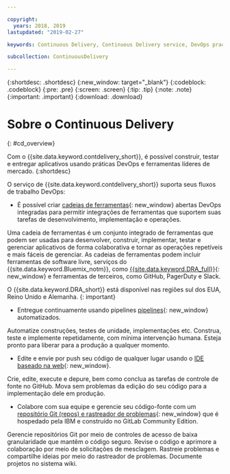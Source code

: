 ```yaml
---

copyright:
  years: 2018, 2019
lastupdated: "2019-02-27"

keywords: Continuous Delivery, Continuous Delivery service, DevOps practices

subcollection: ContinuousDelivery

---
```


{:shortdesc: .shortdesc}
{:new_window: target="_blank"}
{:codeblock: .codeblock}
{:pre: .pre}
{:screen: .screen}
{:tip: .tip}
{:note: .note}
{:important: .important}
{:download: .download}


# Sobre o Continuous Delivery
{: #cd_overview}

Com o {{site.data.keyword.contdelivery_short}}, é possível construir, testar
e entregar aplicativos usando práticas DevOps e ferramentas líderes de mercado.
{:shortdesc}

O serviço de {{site.data.keyword.contdelivery_short}} suporta seus fluxos de trabalho DevOps:

 * É possível criar [cadeias de ferramentas](/docs/services/ContinuousDelivery?topic=ContinuousDelivery-toolchains_about){: new_window} abertas DevOps integradas para permitir integrações de ferramentas que suportem suas tarefas de desenvolvimento, implementação e operações.

  Uma cadeia de ferramentas é um conjunto integrado de ferramentas que podem ser usadas para desenvolver, construir, implementar, testar e gerenciar aplicativos de forma colaborativa e tornar as operações repetíveis e mais fáceis de gerenciar. As cadeias de ferramentas podem incluir ferramentas de software livre, serviços do {{site.data.keyword.Bluemix_notm}}, como [{{site.data.keyword.DRA_full}}](/docs/services/ContinuousDelivery?topic=ContinuousDelivery-di_working){: new_window} e ferramentas de terceiros, como GitHub, PagerDuty e Slack. 
  
  O {{site.data.keyword.DRA_short}} está disponível nas regiões sul dos EUA, Reino Unido e Alemanha.
  {: important}

 * Entregue continuamente usando pipelines [pipelines](/docs/services/ContinuousDelivery?topic=ContinuousDelivery-deliverypipeline_about){: new_window} automatizados.

  Automatize construções, testes de unidade, implementações etc. Construa, teste e implemente repetidamente, com mínima intervenção humana. Esteja pronto para liberar para a produção a qualquer momento.

 * Edite e envie por push seu código de qualquer lugar usando o [IDE baseado na web](/docs/services/ContinuousDelivery?topic=ContinuousDelivery-web_ide){: new_window}.

  Crie, edite, execute e depure, bem como conclua as tarefas de controle de fonte
no GitHub. Mova sem problemas da edição do seu código para a implementação dele
em produção. 
  
 * Colabore com sua equipe e gerencie seu código-fonte com um [repositório Git (repos) e rastreador de problemas](/docs/services/ContinuousDelivery?topic=ContinuousDelivery-git_working#git_working){: new_window} que é hospedado pela IBM e construído no GitLab Community Edition.

  Gerencie repositórios Git por meio de controles de acesso de baixa granularidade que mantêm o código seguro. Revise o código e aprimore a colaboração por meio de solicitações de mesclagem. Rastreie problemas e compartilhe ideias por meio do rastreador de problemas. Documente projetos no sistema wiki.
